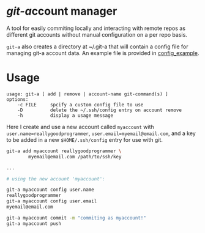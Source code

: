 # *git-a*ccount manager

A tool for easily commiting locally and interacting with remote
repos as different git accounts without manual configuration
on a per repo basis.

`git-a` also creates a directory at ~/.git-a that will contain
a config file for managing git-a account data. An example
file is provided in [config\_example](config_example).

# Usage

```
usage: git-a [ add | remove | account-name git-command(s) ]
options:
    -c FILE     spcify a custom config file to use
    -D          delete the ~/.ssh/config entry on account remove
    -h          display a usage message
```

Here I create and use a new account called `myaccount` with 
`user.name=reallygoodprogrammer`, `user.email=myemail@email.com`, 
and a key to be added in a new `$HOME/.ssh/config` entry for use
with git.

```bash
git-a add myaccount reallygoodprogrammer \
        myemail@email.com /path/to/ssh/key

...

# using the new account 'myaccount':

git-a myaccount config user.name
reallygoodprogrammer
git-a myaccount config user.email
myemail@email.com

git-a myaccount commit -m "commiting as myaccount!"
git-a myaccount push
```
